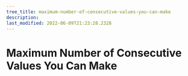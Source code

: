 ```yaml
---
tree_title: maximum-number-of-consecutive-values-you-can-make
description: 
last_modified: 2022-06-09T21:23:28.2328
---
```


# Maximum Number of Consecutive Values You Can Make
